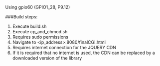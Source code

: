 Using gpio60 (GPIO1_28, P9.12)

###Build steps:
1. Execute build.sh
2. Execute cp_and_chmod.sh
  1. Requires sudo permissions
3. Navigate to <ip_address>:8080/finalCGI.html
  1. Requires internet connection for the JQUERY CDN
  2. If it is required that no internet is used, the CDN can be replaced by a downloaded version of the library

